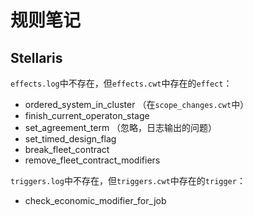# 规则笔记

## Stellaris

`effects.log`中不存在，但`effects.cwt`中存在的`effect`：

- ordered_system_in_cluster （在`scope_changes.cwt`中）
- finish_current_operaton_stage
- set_agreement_term （忽略，日志输出的问题）
- set_timed_design_flag
- break_fleet_contract
- remove_fleet_contract_modifiers

`triggers.log`中不存在，但`triggers.cwt`中存在的`trigger`：

- check_economic_modifier_for_job